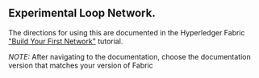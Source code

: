 ## Experimental Loop Network.

The directions for using this are documented in the Hyperledger Fabric
["Build Your First Network"](http://hyperledger-fabric.readthedocs.io/en/latest/build_network.html) tutorial.

*NOTE:* After navigating to the documentation, choose the documentation version that matches your version of Fabric

